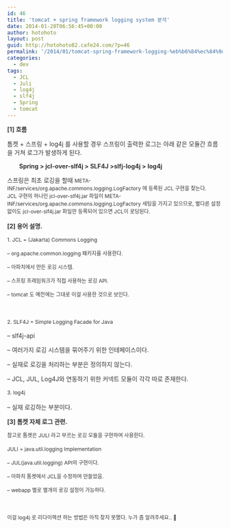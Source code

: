 ```yaml
---
id: 46
title: 'tomcat + spring framework logging system 분석'
date: 2014-01-20T06:56:45+00:00
author: hotohoto
layout: post
guid: http://hotohoto82.cafe24.com/?p=46
permalink: '/2014/01/tomcat-spring-framework-logging-%eb%b6%84%ec%84%9d/'
categories:
  - dev
tags:
  - JCL
  - Juli
  - log4j
  - slf4j
  - Spring
  - tomcat
---
```



<p>
  <b><span style="color: rgb(51, 51, 51);">[1] 흐름</span></b>
</p>

<p>
  <span style="color: rgb(51, 51, 51);">톰켓 + 스프링 + log4j 를 사용할 경우 스프링이 출력한 로그는 아래 같은 모듈간 흐름을 거쳐 로그가 발생하게 된다.</span>
</p>

<p>
</p>

<p style="margin-left: 2em;">
  <b><span style="color: rgb(51, 51, 51);">Spring >&nbsp;jcl-over-slf4j&nbsp;> SLF4J >slfj-log4j >&nbsp;log4j</span></b>
</p>

<p>
</p>

<p>
  <span style="color: rgb(51, 51, 51);">스프링은 최초 로깅을 할때&nbsp;</span><span style="font-size: 9pt; line-height: 1.5; background-color: transparent; color: rgb(51, 51, 51);">META-INF/services/org.apache.commons.logging.LogFactory 에 등록된&nbsp;</span><span style="font-size: 9pt; line-height: 1.5; background-color: transparent;"><span style="color: rgb(51, 51, 51);">JCL 구현을&nbsp;찾는다.</span><br /></span><span style="font-size: 9pt; line-height: 1.5; background-color: transparent; color: rgb(51, 51, 51);">JCL 구현의 하나인&nbsp;jcl-over-slf4j.jar 파일이</span><span style="font-size: 9pt; line-height: 1.5; background-color: transparent; color: rgb(51, 51, 51);">&nbsp;</span><span style="font-size: 9pt; line-height: 1.5; background-color: transparent; color: rgb(51, 51, 51);">META-INF/services/org.apache.commons.logging.LogFactory 세팅을 가지고 있으므로,&nbsp;별다른 설</span><span style="font-size: 9pt; line-height: 1.5; background-color: transparent; color: rgb(51, 51, 51);">정 없이도 jcl-over-slf4j.jar</span><span style="font-size: 9pt; line-height: 1.5; background-color: transparent; color: rgb(51, 51, 51);">&nbsp;파일만 등록되어 있으면 JCL이 로딩된다.</span>
</p>

<p>
</p>

<p>
  <b><span style="color: rgb(51, 51, 51);">[2] 용어 설명.</span></b>
</p>

<p>
  <span style="background-color: transparent; font-size: 9pt; line-height: 1.5; color: rgb(51, 51, 51);">1. JCL =&nbsp;</span><span style="background-color: transparent; font-size: 9pt; line-height: 1.5; color: rgb(51, 51, 51);">(Jakarta) C</span><span style="background-color: transparent; font-size: 9pt; line-height: 1.5; color: rgb(51, 51, 51);">ommons L</span><span style="background-color: transparent; font-size: 9pt; line-height: 1.5; color: rgb(51, 51, 51);">ogging</span>
</p>

<p>
  <span style="background-color: transparent; font-size: 9pt; line-height: 1.5; color: rgb(51, 51, 51);">&#8211; org.apache.common.logging 패키지를 사용한다.</span>
</p>

<p>
  <span style="background-color: transparent; font-size: 9pt; line-height: 1.5; color: rgb(51, 51, 51);">&#8211; 아파치에서&nbsp;만든 로깅 시스템.</span>
</p>

<p>
  <span style="background-color: transparent; font-size: 9pt; line-height: 1.5; color: rgb(51, 51, 51);">&#8211; 스프링 프레임워크가 직접 사용하는 로깅 API.</span>
</p>

<p>
  <span style="background-color: transparent; font-size: 9pt; line-height: 1.5; color: rgb(51, 51, 51);">&#8211; tomcat 도 예전에는 그대로 이걸 사용한 것으로 보인다.</span>
</p>

<p>
  <span style="background-color: transparent; font-size: 9pt; line-height: 1.5;"><br /></span>
</p>

<p>
  <span style="background-color: transparent; font-size: 9pt; line-height: 1.5; color: rgb(51, 51, 51);">2. SLF4J = Simple Logging Facade for Java</span>
</p>

<p>
  <span style="color: rgb(51, 51, 51);">&#8211; slf4j-api</span>
</p>

<p>
  <span style="color: rgb(51, 51, 51);">&#8211; 여러가지 로깅 시스템을 묶어주기 위한 인테페이스이다.</span>
</p>

<p>
  <span style="color: rgb(51, 51, 51);">&#8211; 실재로 로깅을 처리하는 부분은 정의하지 않는다.</span>
</p>

<p>
  <span style="color: rgb(51, 51, 51);">&#8211; JCL, JUL, Log4J와 연동하기 위한 커넥트 모듈이 각각 따로 존재한다.</span>
</p>

<p>
</p>

<p>
  <span style="background-color: transparent; font-size: 9pt; line-height: 1.5; color: rgb(51, 51, 51);">3. log4j</span>
</p>

<p>
  <span style="color: rgb(51, 51, 51);">&#8211; 실재 로깅하는 부분이다.</span>
</p>

<p>
</p>

<p>
  <b><span style="color: rgb(51, 51, 51);">[3] 톰켓 자체 로그 관련.</span></b>
</p>

<p>
  <span style="background-color: transparent; font-size: 9pt; line-height: 1.5; color: rgb(51, 51, 51);">참고로 톰켓은 JULI 라고 부르는&nbsp;로깅 모듈을&nbsp;구현하여 사용한다.</span>
</p>

<p>
  <span style="background-color: transparent; font-size: 9pt; line-height: 1.5; color: rgb(51, 51, 51);">JULI = java.util.logging Implementation</span>
</p>

<p>
  <span style="background-color: transparent; font-size: 9pt; line-height: 1.5; color: rgb(51, 51, 51);">&#8211; JUL(java.util.logging) API의 구현이다.</span>
</p></p> 

<p>
  <span style="background-color: transparent; font-size: 9pt; line-height: 1.5; color: rgb(51, 51, 51);">&#8211; 아파치 톰켓에서 JCL을 수정하여 만들었음.</span>
</p>

<p>
  <span style="background-color: transparent; font-size: 9pt; line-height: 1.5; color: rgb(51, 51, 51);">&#8211; webapp 별로 별개의 로깅 설정이 가능하다.</span>
</p>

<p>
  <span style="background-color: transparent; font-size: 9pt; line-height: 1.5;"><br /></span>
</p>

<p>
  <span style="background-color: transparent; font-size: 9pt; line-height: 1.5; color: rgb(51, 51, 51);">이걸 log4j 로 리다이렉션 하는 방법은 아직 찾지 못했다. 누가 좀 알려주세요..&nbsp;🙂</span>
</p></p> 

<p>
</p>